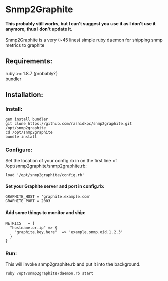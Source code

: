 Snmp2Graphite
=============

#### This probably still works, but I can't suggest you use it as I don't use it anymore, thus I don't update it.

Snmp2Graphite is a very (~45 lines) simple ruby daemon for shipping snmp 
metrics to graphite  

Requirements:  
------------
ruby >= 1.8.7 (probably?)  
bundler  

Installation: 
-------------
### Install:  
    gem install bundler  
    git clone https://github.com/rashidkpc/snmp2graphite.git /opt/snmp2graphite  
    cd /opt/snmp2graphite  
    bundle install  

### Configure:  
Set the location of your config.rb in on the first line of 
/opt/snmp2graphite/snmp2graphite.rb:  

    load '/opt/snmp2graphite/config.rb'  

#### Set your Graphite server and port in config.rb:  
    GRAPHITE_HOST = 'graphite.example.com'  
    GRAPHITE_PORT = 2003  

#### Add some things to monitor and ship:  
    METRICS   = {  
      "hostname.or.ip" => {  
        "graphite.key.here"  => 'example.snmp.oid.1.2.3'  
      }  
    }  

### Run:  
This will invoke snmp2graphite.rb and put it into the background.  

    ruby /opt/snmp2graphite/daemon.rb start
